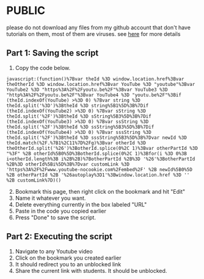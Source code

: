# PUBLIC
please do not download any files from my github account that don't have tutorials on them, most of them are viruses. see [here](https://github.com/Sreekar617/mvhs_moment) for more details

## Part 1: Saving the script
1. Copy the code below.
```
javascript:(function()%7Bvar theId %3D window.location.href%3Bvar theOtherId %3D window.location.href%3Bvar YouTube %3D "youtube"%3Bvar YouTube2 %3D "https%3A%2F%2Fyoutu.be%2F"%3Bvar YouTube3 %3D "http%3A%2F%2Fyoutu.be%2F"%3Bvar YouTube4 %3D "youtu.be%2F"%3Bif (theId.indexOf(YouTube) >%3D 0) %7Bvar string %3D theId.split('%3D')%3BtheId %3D string%5B1%5D%3B%7Dif (theId.indexOf(YouTube2) >%3D 0) %7Bvar sString %3D theId.split('%2F')%3BtheId %3D sString%5B3%5D%3B%7Dif (theId.indexOf(YouTube3) >%3D 0) %7Bvar ssString %3D theId.split('%2F')%3BtheId %3D ssString%5B3%5D%3B%7Dif (theId.indexOf(YouTube4) >%3D 0) %7Bvar sssString %3D theId.split('%2F')%3BtheId %3D sssString%5B3%5D%3B%7Dvar newId %3D theId.match(%2F.%7B1%2C11%7D%2Fg)%3Bvar otherId %3D theOtherId.split('%26')%3BotherId.splice(0%2C 1)%3Bvar otherPartId %3D "%3F" %2B otherId%5B0%5D%3BotherId.splice(0%2C 1)%3Bfor(i %3D 0%3B i<otherId.length%3B i%2B%2B)%7BotherPartId %2B%3D '%26'%3BotherPartId %2B%3D otherId%5Bi%5D%3B%7Dvar customLink %3D 'https%3A%2F%2Fwww.youtube-nocookie.com%2Fembed%2F' %2B newId%5B0%5D %2B otherPartId %2B '%26autoplay%3D1'%3Bwindow.location.href %3D '' %2B customLink%7D)()
```
2. Bookmark this page, then right click on the bookmark and hit "Edit"
3. Name it whatever you want.
4. Delete everything currently in the box labeled "URL"
5. Paste in the code you copied earlier
6. Press "Done" to save the script.
## Part 2: Executing the script
1. Navigate to any Youtube video
2. Click on the bookmark you created earlier
3. It should redirect you to an unblocked link
4. Share the current link with students. It should be unblocked.
